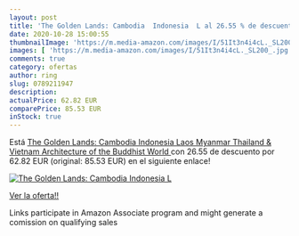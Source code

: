 ```yaml
---
layout: post
title: 'The Golden Lands: Cambodia  Indonesia  L al 26.55 % de descuento'
date: 2020-10-28 15:00:55
thumbnailImage: 'https://m.media-amazon.com/images/I/51It3n4i4cL._SL200_.jpg'
images: [ 'https://m.media-amazon.com/images/I/51It3n4i4cL._SL200_.jpg' ]
comments: true
category: ofertas
author: ring
slug: 0789211947
description:
actualPrice: 62.82 EUR
comparePrice: 85.53 EUR
inStock: true
---
```


Está [The Golden Lands: Cambodia  Indonesia  Laos  Myanmar  Thailand & Vietnam  Architecture of the Buddhist World ](https://www.amazon.es/dp/0789211947/?tag=tolees-21) con 26.55 de descuento por 62.82 EUR (original: 85.53 EUR) en el siguiente enlace!

[![The Golden Lands: Cambodia  Indonesia  L](https://m.media-amazon.com/images/I/51It3n4i4cL._SL200_.jpg)](https://www.amazon.es/dp/0789211947/?tag=tolees-21)

[Ver la oferta!!](https://www.amazon.es/dp/0789211947/?tag=tolees-21)

Links participate in Amazon Associate program and might generate a comission on qualifying sales



